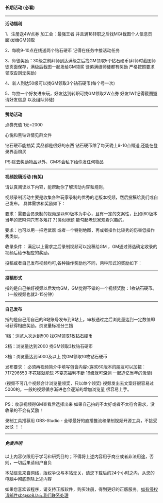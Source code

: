 #### 长期活动 (必看)

------------


**活动福利**

1、注册送4W点券 加工会：最强王者 并且满18转职之后找MG(截图个人信息页面)发给GM领取

2、每晚9-10点在线送两个钻石硬币 记得在任务中接活动任务

3、师徒奖励：30级之前拜师到达满级之后找GM领取5个钻石硬币(拜师时截图师徒页面保存，满级后截图一起发给GM领奖 徒弟满级师徒都有奖励 严格按照要求领取否则无奖励）

4、新人到达50级可以找GM领取3个钻石硬币(每个号一次)

5、每拉一个好友进来玩，好友达到转职可找GM领取2W点券 好友1W(记得截图邀请好友信息 以及组队师徒)

------------


**赞助活动**

点券充值 1元=2000

心悦和黑钻详情见群文件

钻石硬币能抽奖 奖品都是很好的东西 钻石硬币除了每天晚上9-10点赠送,还能在登录界面购买

PS:除去奖励物品以外，GM不会私下给你发任何物品

------------


**视频投稿活动 (有奖)**

请认真阅读以下内容，能帮助你了解活动内容和规则。

视频录制活动主要是收集各种玩家录制的优秀的老版本视频，然后投稿给我们或自己发布。 具体需求和奖励如下：

要求：需要会员录制的视频是以60版本为中心，且有一定的文案性，比如(60版本当年的悲鸣洞穴有多难打？)类似标题 能勾起老玩家观看兴趣的。

要求：也可以用一把老武器 或者一个特别地图，再或者操作比较秀的伤害低操作秀类似。

收录条件： 满足以上需求之后录制视频可以投稿给GM ，GM通过筛选确定收录的视频后给予相应的奖励。

投稿或者自己发布视频均可,各种操作奖励也不同，两种形式的奖励如下：

------------


**投稿形式**

指的是自己拍好视频以后发给GM，GM觉得不错的一个视频奖励：1枚钻石硬币。（一般视频也就2-15分钟）

------------


**自己发布**

指的是自己用自己的B站账号发布到B站上，审核通过之后浏览量达到一定数值即可获得相应奖励。浏览量标准分三挡

1档：浏览人次达到500 找GM领取1枚钻石硬币

2档：浏览量达到2000 找GM领取3枚钻石硬币

3档：浏览量达到5000及以上 找GM领取10枚钻石硬币

发布要求： 必须再视频简介中填写包含内容:(喜欢60版本的朋友可以加裙：717296553 不花钱就能玩 不变态福利不断 16级就可深渊 一起追忆当年的激情)

(视频不可几个视频合计浏览量领奖，只以单个领奖) 视频发出去文案好很容易过5000的，一般的视频循序渐进也会逐渐的增加浏览量 很容易上手。

------------


PS：收录视频得GM查看后选择出来 如果自己拍的不太好或者不太符合需求，没收录的不会有奖励！

录制工具推荐用 OBS-Studio - 全球最好的直播推流和录制视频开源工具，不接受反驳 ！！ 

------

##### 免责声明

以上内容仅限用于学习和研究目的；不得将上述内容用于商业或者非法用途，否则，一切后果请用户自负

本站信息来自网络，版权争议与本站无关，请您下载后的24个小时之内，从您的电脑中彻底删除上述内容

如果您喜欢该程序，请支持正版软件，购买注册，得到更好的正版服务。如有侵权请邮件sb@so8.la与我们联系处理